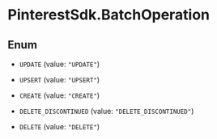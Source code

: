 # PinterestSdk.BatchOperation

## Enum


* `UPDATE` (value: `"UPDATE"`)

* `UPSERT` (value: `"UPSERT"`)

* `CREATE` (value: `"CREATE"`)

* `DELETE_DISCONTINUED` (value: `"DELETE_DISCONTINUED"`)

* `DELETE` (value: `"DELETE"`)


